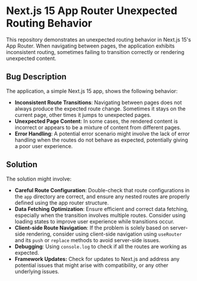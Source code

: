 # Next.js 15 App Router Unexpected Routing Behavior

This repository demonstrates an unexpected routing behavior in Next.js 15's App Router.  When navigating between pages, the application exhibits inconsistent routing, sometimes failing to transition correctly or rendering unexpected content.

## Bug Description

The application, a simple Next.js 15 app, shows the following behavior:

* **Inconsistent Route Transitions**: Navigating between pages does not always produce the expected route change. Sometimes it stays on the current page, other times it jumps to unexpected pages.
* **Unexpected Page Content**: In some cases, the rendered content is incorrect or appears to be a mixture of content from different pages.
* **Error Handling**: A potential error scenario might involve the lack of error handling when the routes do not behave as expected, potentially giving a poor user experience. 

## Solution

The solution might involve:

* **Careful Route Configuration**: Double-check that route configurations in the `app` directory are correct, and ensure any nested routes are properly defined using the app router structure.
* **Data Fetching Optimization**:  Ensure efficient and correct data fetching, especially when the transition involves multiple routes. Consider using loading states to improve user experience while transitions occur.
* **Client-side Route Navigation**:  If the problem is solely based on server-side rendering, consider using client-side navigation using `useRouter` and its `push` or `replace` methods to avoid server-side issues.
* **Debugging**: Using `console.log` to check if all the routes are working as expected. 
* **Framework Updates:** Check for updates to Next.js and address any potential issues that might arise with compatibility, or any other underlying issues.